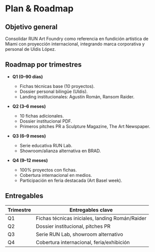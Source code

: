 # Plan & Roadmap

## Objetivo general
Consolidar RUN Art Foundry como referencia en fundición artística de Miami con proyección internacional, integrando marca corporativa y personal de Uldis López.

## Roadmap por trimestres
- **Q1 (0–90 días)**  
  - Fichas técnicas base (10 proyectos).  
  - Dossier personal bilingüe (Uldis).  
  - Landing institucionales: Agustín Román, Ransom Raider.

- **Q2 (3–6 meses)**  
  - 10 fichas adicionales.  
  - Dossier institucional PDF.  
  - Primeros pitches PR a Sculpture Magazine, The Art Newspaper.  

- **Q3 (6–9 meses)**  
  - Serie educativa RUN Lab.  
  - Showroom/alianza alternativa en BRAD.  

- **Q4 (9–12 meses)**  
  - 100% proyectos con fichas.  
  - Cobertura internacional en medios.  
  - Participación en feria destacada (Art Basel week).  

## Entregables
| Trimestre | Entregables clave |
|-----------|-------------------|
| Q1 | Fichas técnicas iniciales, landing Román/Raider |
| Q2 | Dossier institucional, pitches PR |
| Q3 | Serie RUN Lab, showroom alternativo |
| Q4 | Cobertura internacional, feria/exhibición |
